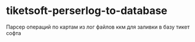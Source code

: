 # tiketsoft-perserlog-to-database

Парсер операций по картам из лог файлов ккм для заливки в базу тикет софта
